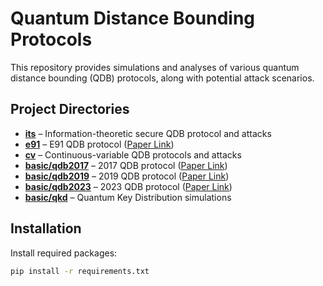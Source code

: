 # Quantum Distance Bounding Protocols

This repository provides simulations and analyses of various quantum distance bounding (QDB) protocols, along with potential attack scenarios.

## Project Directories

- **[its](its/)** – Information-theoretic secure QDB protocol and attacks
- **[e91](e91/)** – E91 QDB protocol ([Paper Link](https://ieeexplore.ieee.org/abstract/document/10733664))
- **[cv](cv/)** – Continuous-variable QDB protocols and attacks
- **[basic/qdb2017](basic/qdb2017/)** – 2017 QDB protocol ([Paper Link](https://link.springer.com/chapter/10.1007/978-3-319-62024-4_11))
- **[basic/qdb2019](basic/qdb2019/)** – 2019 QDB protocol ([Paper Link](https://dl.acm.org/doi/abs/10.1145/3317549.3323414?casa_token=fvrzFjiDhAMAAAAA:IxEPdzjV-x5OhwCVGYdPoLWLSrtwWCAfzvFvnTeu0hdsNNbHXvn6zag3mtVAz_qLCBHnTc_ZfQVl))
- **[basic/qdb2023](basic/qdb2023/)** – 2023 QDB protocol ([Paper Link](https://arxiv.org/abs/2305.09905))
- **[basic/qkd](basic/qkd/)** – Quantum Key Distribution simulations

## Installation

Install required packages:

```bash
pip install -r requirements.txt
```